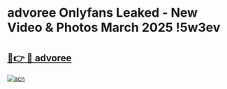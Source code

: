 # advoree Onlyfans Leaked - New Video & Photos March 2025 !5w3ev

# <h2><a href="https://ds03xk.iuczelnia.edu.pl?title=advoree&ref=5w3ev">🔗👉 🔴 advoree</a></h2>

[![acn](https://github.com/user-attachments/assets/0f9c940e-d8b0-45ae-aac7-cd30a18b3e1c)](https://ds03xk.iuczelnia.edu.pl?title=advoree&ref=5w3ev)

